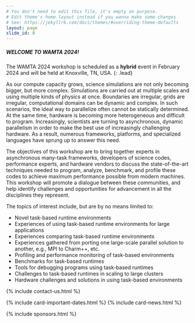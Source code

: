 ```yaml
---
# You don't need to edit this file, it's empty on purpose.
# Edit theme's home layout instead if you wanna make some changes
# See: https://jekyllrb.com/docs/themes/#overriding-theme-defaults
layout: page
slide_id: 0
---
```


<div class="row">

<div class="col-xs-12 col-sm-12 col-md-6 col-lg-6 col-xl-6 text-justify conference-text" markdown="1">

##### WELCOME TO WAMTA 2024\!

The WAMTA 2024 workshop is scheduled as a <b>hybrid</b> event in February 2024 and will be
held at Knoxville, TN, USA. 
{: .lead}

As our compute capacity grows, science simulations are not only becoming
bigger, but more complex. Simulations are carried out at multiple scales
and using multiple kinds of physics at once. Boundaries are irregular,
grids are irregular, computational domains can be dynamic and complex.
In such scenarios, the ideal way to parallelize often cannot be
statically determined. At the same time, hardware is becoming more
heterogeneous and difficult to program. Increasingly, scientists are
turning to asynchronous, dynamic parallelism in order to make the best
use of increasingly challenging hardware. As a result, numerous
frameworks, platforms, and specialized languages have sprung up to
answer this need.

The objectives of this workshop are to bring together experts in
asynchronous many-task frameworks, developers of science codes,
performance experts, and hardware vendors to discuss the
state-of-the-art techniques needed to program, analyze, benchmark, and
profile these codes to achieve maximum performance possible from modern
machines. This workshop will promote a dialogue between these
communities, and help identify challenges and opportunities for
advancement in all the disciplines they represent.

The topics of interest include, but are by no means limited to:

  - Novel task-based runtime environments
  - Experiences of using task-based runtime environments for large
    applications
  - Experiences comparing task-based runtime environments
  - Experiences gathered from porting one large-scale parallel solution
    to another, e.g., MPI to Charm++, etc.
  - Profiling and performance monitoring of task-based environments
  - Benchmarks for task-based runtimes
  - Tools for debugging programs using task-based runtimes
  - Challenges to task-based runtimes in scaling to large clusters
  - Hardware challenges and solutions in using task-based environments

{% include contact-us.html %}

</div>

<div class="col-xs-12 col-sm-12 col-md-6 col-lg-6 col-xl-6">

{% include card-important-dates.html %}
{% include card-news.html %}

</div>

</div>

{% include sponsors.html %}
